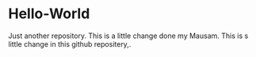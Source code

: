 # Hello-World
Just another repository.
This is a little change done my Mausam.
This is s little change in this github repositery,.
